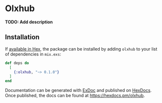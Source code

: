 # Olxhub

**TODO: Add description**

## Installation

If [available in Hex](https://hex.pm/docs/publish), the package can be installed
by adding `olxhub` to your list of dependencies in `mix.exs`:

```elixir
def deps do
  [
    {:olxhub, "~> 0.1.0"}
  ]
end
```

Documentation can be generated with [ExDoc](https://github.com/elixir-lang/ex_doc)
and published on [HexDocs](https://hexdocs.pm). Once published, the docs can
be found at <https://hexdocs.pm/olxhub>.

